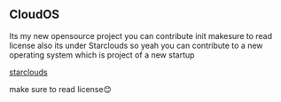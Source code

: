 ## CloudOS
Its my new opensource project you can contribute init makesure to read license also its under Starclouds so yeah you can contribute to a new operating system which is project of a new startup

[starclouds](https://starclouds.in/)

make sure to read license😊
